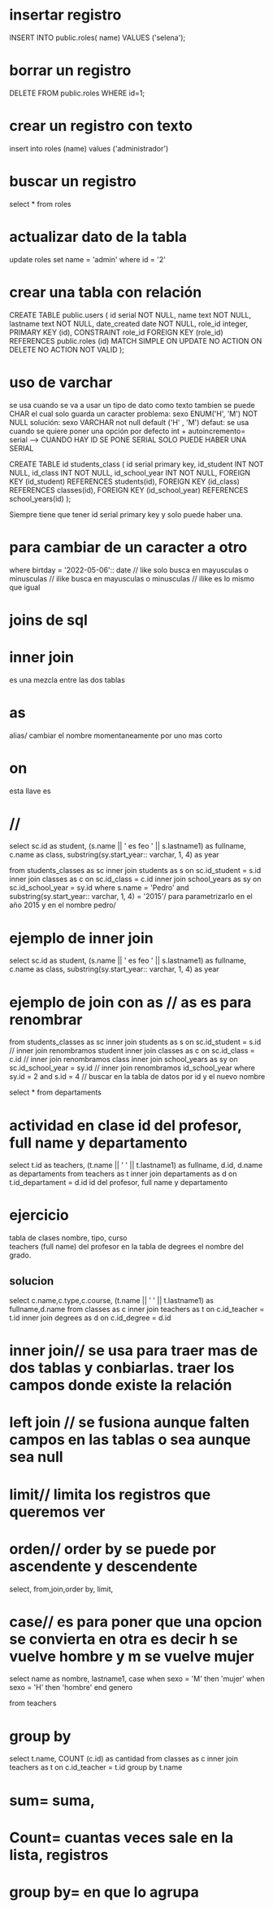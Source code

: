 # insertar registro
INSERT INTO public.roles(
	 name)
	VALUES ('selena');
# borrar un registro
DELETE FROM public.roles
	WHERE id=1;
# crear un registro con texto
insert into roles 
(name) 
values ('administrador')
# buscar un registro 
select * from roles
# actualizar dato de la tabla
update roles 
set name = 'admin'
where id = '2'
# crear una tabla con relación
CREATE TABLE public.users
(
    id serial NOT NULL,
    name text NOT NULL,
    lastname text NOT NULL,
    date_created date NOT NULL,
    role_id integer,
    PRIMARY KEY (id),
    CONSTRAINT role_id FOREIGN KEY (role_id)
        REFERENCES public.roles (id) MATCH SIMPLE
        ON UPDATE NO ACTION
        ON DELETE NO ACTION
        NOT VALID
);
# uso de varchar
se usa cuando se va a usar un tipo de dato como texto tambien se puede CHAR el cual solo guarda un caracter
problema: sexo ENUM('H', 'M') NOT NULL 
solución: sexo VARCHAR not null default ('H' , 'M')
defaut: se usa cuando se quiere poner una opción por defecto
int + autoincremento= serial --> CUANDO HAY ID SE PONE SERIAL SOLO PUEDE HABER UNA SERIAL

CREATE TABLE id students_class (
    id serial primary key,
    id_student INT NOT NULL,
    id_class INT NOT NULL,
    id_school_year INT NOT NULL,
    FOREIGN KEY (id_student) REFERENCES students(id),
    FOREIGN KEY (id_class) REFERENCES classes(id),
    FOREIGN KEY (id_school_year) REFERENCES school_years(id)
);

Siempre tiene que tener id serial primary key y solo puede haber una. 
# para cambiar de un caracter a otro
where birtday = '2022-05-06':: date
// like solo busca en mayusculas o minusculas
// ilike busca en mayusculas o minusculas
// ilike es lo mismo que igual

# joins de sql 
# inner join 
es una mezcla entre las dos tablas 
# as 
alias/ cambiar el nombre momentaneamente por uno mas corto
# on 
esta llave es 
# //
select sc.id as student, (s.name || ' es feo ' || s.lastname1) as fullname, c.name as class, 
substring(sy.start_year:: varchar, 1, 4) as year

from students_classes as sc
inner join students as s on sc.id_student = s.id
inner join classes as c on sc.id_class = c.id 
inner join school_years as sy on sc.id_school_year = sy.id
where s.name = 'Pedro' and substring(sy.start_year:: varchar, 1, 4) = '2015'/ para parametrizarlo en el año 2015 y en el nombre pedro/


# ejemplo de inner join  
select sc.id as student, (s.name || ' es feo ' || s.lastname1) as fullname, c.name as class, 
substring(sy.start_year:: varchar, 1, 4) as year
# ejemplo de join con as // as es para renombrar
from students_classes as sc
inner join students as s on sc.id_student = s.id // inner join renombramos student
inner join classes as c on sc.id_class = c.id // inner join renombramos class
inner join school_years as sy on sc.id_school_year = sy.id // inner join renombramos id_school_year
where sy.id = 2 and s.id = 4  // buscar en la tabla de datos por id y el nuevo nombre

select * from departaments
# actividad en clase id del profesor, full name y departamento

select t.id as teachers, (t.name || ' ' || t.lastname1) as fullname, d.id, d.name as departaments
from teachers as t
inner join departaments as d on t.id_departament = d.id
id del profesor, full name y departamento
# ejercicio
tabla de clases nombre, tipo, curso  
teachers (full name) del profesor 
en la tabla de degrees el nombre del grado.
## solucion 
select c.name,c.type,c.course, (t.name || ' ' || t.lastname1) as fullname,d.name
from classes as c
inner join teachers as t on c.id_teacher = t.id 
inner join degrees as d on c.id_degree = d.id
# inner join// se usa para traer mas de dos tablas y conbiarlas. traer los campos donde existe la relación
# left join // se fusiona aunque falten campos en las tablas o sea aunque sea null  
# limit// limita los registros que queremos ver
# orden// order by se puede por ascendente y descendente
select, from,join,order by, limit, 
# case// es para poner que una opcion se convierta en otra es decir h se vuelve hombre y m se vuelve mujer
select 
    name as nombre, lastname1,
        case 
            when sexo = 'M'
                then 'mujer'
            when sexo =  'H'
                then 'hombre'
        end genero        
        
from teachers 
# group by 
select 
    t.name,
        COUNT (c.id) as cantidad
            from classes as c inner join teachers as t on c.id_teacher = t.id
                group by  t.name
# sum= suma, 
# Count= cuantas veces sale en la lista, registros
# group by= en que lo agrupa